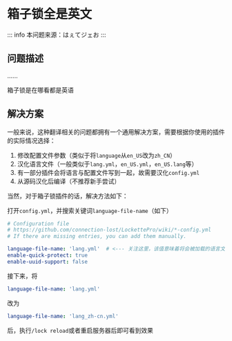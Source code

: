# 箱子锁全是英文

::: info
本问题来源：はぇてジェお
:::

## 问题描述

......

箱子锁是在哪看都是英语

## 解决方案

一般来说，这种翻译相关的问题都拥有一个通用解决方案，需要根据你使用的插件的实际情况选择：

1. 修改配置文件参数（类似于将`language`从`en_US`改为`zh_CN`）
2. 汉化语言文件（一般类似于`lang.yml`，`en_US.yml`，`en_US.lang`等）
3. 有一部分插件会将语言与配置文件写到一起，故需要汉化`config.yml`
4. 从源码汉化后编译（不推荐新手尝试）

当然，对于箱子锁插件的话，解决方法如下：

打开`config.yml`，并搜索关键词`language-file-name`（如下）

```yml
# Configuration file
# https://github.com/connection-lost/LockettePro/wiki/*-config.yml
# If there are missing entries, you can add them manually.

language-file-name: 'lang.yml'  # <--- 关注这里，该值意味着将会被加载的语言文件，如果需要简体中文的话，您需要改为`lang_zh-cn.yml`
enable-quick-protect: true
enable-uuid-support: false
```

接下来，将

```yml
language-file-name: 'lang.yml'
```

改为

```yml
language-file-name: 'lang_zh-cn.yml'
```

后，执行`/lock reload`或者重启服务器后即可看到效果

